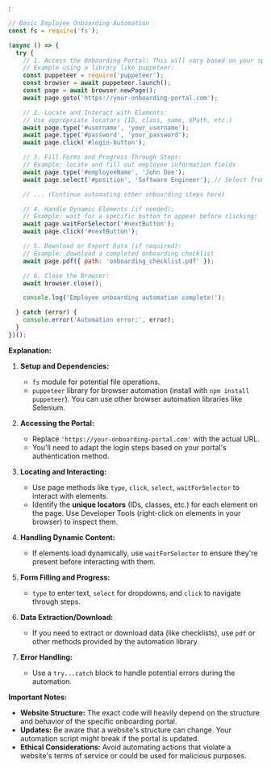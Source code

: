 :

```javascript
// Basic Employee Onboarding Automation 
const fs = require('fs');

(async () => {
  try {
    // 1. Access the Onboarding Portal: This will vary based on your specific portal.
    // Example using a library like puppeteer:
    const puppeteer = require('puppeteer');
    const browser = await puppeteer.launch();
    const page = await browser.newPage();
    await page.goto('https://your-onboarding-portal.com');

    // 2. Locate and Interact with Elements: 
    // Use appropriate locators (ID, class, name, XPath, etc.)
    await page.type('#username', 'your_username');
    await page.type('#password', 'your_password');
    await page.click('#login-button'); 

    // 3. Fill Forms and Progress Through Steps:
    // Example: locate and fill out employee information fields
    await page.type('#employeeName', 'John Doe');
    await page.select('#position', 'Software Engineer'); // Select from a dropdown

    // ... (Continue automating other onboarding steps here)

    // 4. Handle Dynamic Elements (if needed):
    // Example: wait for a specific button to appear before clicking:
    await page.waitForSelector('#nextButton');
    await page.click('#nextButton');

    // 5. Download or Export Data (if required):
    // Example: download a completed onboarding checklist
    await page.pdf({ path: 'onboarding_checklist.pdf' });

    // 6. Close the Browser:
    await browser.close();

    console.log('Employee onboarding automation complete!');

  } catch (error) {
    console.error('Automation error:', error);
  }
})();
```

**Explanation:**

1. **Setup and Dependencies:**
   - `fs` module for potential file operations.
   - `puppeteer` library for browser automation (install with `npm install puppeteer`). You can use other browser automation libraries like Selenium.

2. **Accessing the Portal:**
   - Replace `'https://your-onboarding-portal.com'` with the actual URL. 
   - You'll need to adapt the login steps based on your portal's authentication method.

3. **Locating and Interacting:**
   - Use page methods like `type`, `click`, `select`, `waitForSelector` to interact with elements.
   - Identify the **unique locators** (IDs, classes, etc.) for each element on the page. Use Developer Tools (right-click on elements in your browser) to inspect them.

4. **Handling Dynamic Content:**
   - If elements load dynamically, use `waitForSelector` to ensure they're present before interacting with them.  

5. **Form Filling and Progress:**
   - `type` to enter text, `select` for dropdowns, and `click` to navigate through steps.

6. **Data Extraction/Download:**
   - If you need to extract or download data (like checklists), use `pdf` or other methods provided by the automation library.

7. **Error Handling:**
   - Use a `try...catch` block to handle potential errors during the automation.


**Important Notes:**

- **Website Structure:** The exact code will heavily depend on the structure and behavior of the specific onboarding portal.
- **Updates:** Be aware that a website's structure can change. Your automation script might break if the portal is updated.
- **Ethical Considerations:** Avoid automating actions that violate a website's terms of service or could be used for malicious purposes.